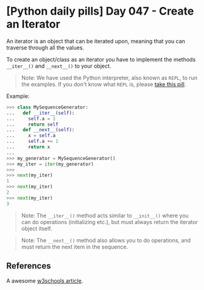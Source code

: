 # [Python daily pills] Day 047 - Create an Iterator

An iterator is an object that can be iterated upon, meaning that you can traverse through all the values.

To create an object/class as an iterator you have to implement the methods `__iter__()` and `__next__()` to your object.

> Note: We have used the Python interpreter, also known as `REPL`, to run the examples. If you don't know what `REPL` is, please [take this pill](../day-005).

Example:

```python
>>> class MySequenceGenerator:
...   def __iter__(self):
...     self.a = 1
...     return self
...   def __next__(self):
...     x = self.a
...     self.a += 1
...     return x
...
>>> my_generator = MySequenceGenerator()
>>> my_iter = iter(my_generator)
>>>
>>> next(my_iter)
1
>>> next(my_iter)
2
>>> next(my_iter)
3
```

> Note: The `__iter__()` method acts similar to `__init__()` where you can do operations (initializing etc.), but must always return the iterator object itself.

> Note: The `__next__()` method also allows you to do operations, and must return the next item in the sequence.

## References

A awesome [w3schools article](https://www.w3schools.com/python/python_iterators.asp).
